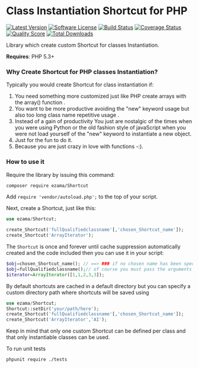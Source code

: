 Class Instantiation Shortcut for PHP
=====================================


[![Latest Version](https://img.shields.io/packagist/v/manuwhat/Shortcut.svg?style=flat-square)](https://packagist.org/packages/manuwhat/Shortcut)
[![Software License](http://img.shields.io/badge/license-MIT-brightgreen.svg?style=flat-square)](LICENSE)
[![Build Status](https://img.shields.io/travis/manuwhat/Shortcut/master.svg?style=flat-square)](https://travis-ci.org/manuwhat/Shortcut)
[![Coverage Status](https://img.shields.io/scrutinizer/coverage/g/manuwhat/Shortcut.svg?style=flat-square)](https://scrutinizer-ci.com/g/manuwhat/Shortcut/code-structure)
[![Quality Score](https://img.shields.io/scrutinizer/g/manuwhat/Shortcut.svg?style=flat-square)](https://scrutinizer-ci.com/g/manuwhat/Shortcut)
[![Total Downloads](https://img.shields.io/packagist/dt/manuwhat/Shortcut.svg?style=flat-square)](https://packagist.org/packages/manuwhat/Shortcut)

Library which create custom Shortcut for classes Instantiation.


**Requires**: PHP 5.3+


### Why Create Shortcut for PHP classes Instantiation?


Typically you would create Shortcut for class instantiation if:

1. You need something more customized just like PHP  create arrays with the array() function .
2. You want to be more productive avoiding the "new" keyword usage but also too long class name repetitive usage .
3. Instead of a gain of productivity You just are  nostalgic of the times when you were using Python or the old fashion style of javaScript when you were not load yourself of the "new" keyword to instantiate a new object. 
4. Just for the fun to do it.
5. Because you are just crazy in love with functions -:).

### How to use it

Require the library by issuing this command:

```bash
composer require ezama/Shortcut
```

Add `require 'vendor/autoload.php';` to the top of your script.

Next, create a Shortcut, just like this:

```php
use ezama/Shortcut;

create_Shortcut('fullQualifiedclassname'[,'chosen_Shortcut_name']);
create_Shortcut('ArrayIterator');
```

The `Shortcut` is once and forever until cache suppression automatically created and the code included then you can use it in your script:

```php
$obj=chosen_Shortcut_name(); // ==> ### if no chosen name has been specified then you may use!
$obj=fullQualifiedclassname();// of course you must pass the arguments if the constructor require them at instantiation
$iterator=ArrayIterator([1,1,2,3,3]);

```
By default shortcuts are cached in a default directory but you can specify a custom directory path where shortcuts will be saved using
 
 ```php
use ezama/Shortcut;
Shortcut::setDir('your/path/here');
create_Shortcut('fullQualifiedclassname'[,'chosen_Shortcut_name']);
create_Shortcut('ArrayIterator','AI');
```
Keep in mind that only one custom Shortcut can be defined per class and that only instantiable classes can be used.


To run unit tests 
```bash
phpunit require ./tests
```
